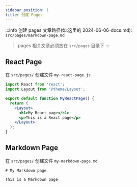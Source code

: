 ```yaml
---
sidebar_position: 1
title: 创建 Pages
---
```


:::info
创建 pages 文章路径(如:这里的 2024-06-06-docs.md): `src/pages/markdown-page.md`
> pages 相关文章必须放在 `src/pages` 目录下
:::

## React Page

在 `src/pages/` 创建文件 `my-react-page.js`

```jsx title="src/pages/my-react-page.js"
import React from 'react';
import Layout from '@theme/Layout';

export default function MyReactPage() {
  return (
    <Layout>
      <h1>My React page</h1>
      <p>This is a React page</p>
    </Layout>
  );
}
```

## Markdown Page

在 `src/pages/` 创建文件 `my-markdown-page.md`

```mdx title="src/pages/my-markdown-page.md"
# My Markdown page

This is a Markdown page
```
